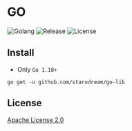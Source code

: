 # GO

![Golang](https://img.shields.io/github/workflow/status/starudream/go-lib/Golang/master?style=for-the-badge)
![Release](https://img.shields.io/github/v/release/starudream/go-lib?include_prereleases&style=for-the-badge)
![License](https://img.shields.io/github/license/starudream/go-lib?style=for-the-badge)

## Install

- Only `Go 1.18+`

```shell
go get -u github.com/starudream/go-lib
```

## License

[Apache License 2.0](./LICENSE)
